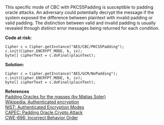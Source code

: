  This specific mode of CBC with PKCS5Padding is susceptible to padding oracle attacks. An adversary could potentially decrypt the message if the system exposed the difference between plaintext with invalid padding or valid padding. The distinction between valid and invalid padding is usually revealed through distinct error messages being returned for each condition.

**Code at risk:**

```
Cipher c = Cipher.getInstance("AES/CBC/PKCS5Padding");
c.init(Cipher.ENCRYPT_MODE, k, iv);
byte[] cipherText = c.doFinal(plainText);
```

**Solution:**

```
Cipher c = Cipher.getInstance("AES/GCM/NoPadding");
c.init(Cipher.ENCRYPT_MODE, k, iv);
byte[] cipherText = c.doFinal(plainText);
```
  

**References**  
[Padding Oracles for the masses (by Matias Soler)](http://www.infobytesec.com/down/paddingoracle_openjam.pdf)  
[Wikipedia: Authenticated encryption](http://en.wikipedia.org/wiki/Authenticated_encryption)  
[NIST: Authenticated Encryption Modes](http://csrc.nist.gov/groups/ST/toolkit/BCM/modes_development.html#01)  
[CAPEC: Padding Oracle Crypto Attack](http://capec.mitre.org/data/definitions/463.html)  
[CWE-696: Incorrect Behavior Order](http://cwe.mitre.org/data/definitions/696.html)

